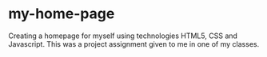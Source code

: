 # my-home-page
Creating a homepage for myself using technologies HTML5, CSS and Javascript. This was a project assignment given to me in one of my classes.
